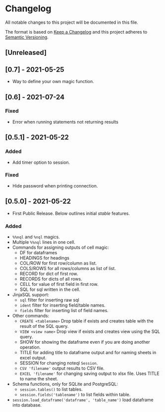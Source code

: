 # Changelog

All notable changes to this project will be documented in this file.

The format is based on [Keep a Changelog](http://keepachangelog.com/en/1.0.0/)
and this project adheres to [Semantic Versioning](http://semver.org/spec/v2.0.0.html).

## [Unreleased]

## [0.7] - 2021-05-25

- Way to define your own magic function.

## [0.6] - 2021-07-24

### Fixed

- Error when running statements not returning results

## [0.5.1] - 2021-05-22

### Added

- Add timer option to session. 

### Fixed

- Hide password when printing connection.

## [0.5.0] - 2021-05-22

- First Public Release. Below outlines initial *stable* features.

### Added

- `%%nql` and `%nql` magics.
- Multiple `%%nql` lines in one cell.
- Commands for assigning outputs of cell magic:
  - DF for dataframes
  - HEADINGS for headings
  - COL/ROW for first row/column as list.
  - COLS/ROWS for all rows/columns as list of list.
  - RECORD for dict of first row.
  - RECORDS for dicts of all rows.
  - CELL for value of first field in first row.
  - SQL for sql written in the cell.
- JinjaSQL support:
  - `sql` filter for inserting raw sql
  - `ident` filter for inserting field/table names.
  - `fields` filter for inserting list of field names.
- Other commands:
  - `CREATE <tablename>` Drop table if exists and creates table with the result of the SQL query.
  - `VIEW <view name>` Drop view if exists and creates view using the SQL query.
  - SHOW for showing the dataframe even if you are doing another operation. 
  - TITLE for adding title to dataframe output and for naming sheets in excel output.
  - SESSION for changing noteql `Session`.
  - `CSV 'filename'` output results to CSV file.
  - `EXCEL 'filename'` for changing saving output to xlsx file.  Uses TITLE to name the sheet.
- Schema functions, only for SQLite and PostgreSQL:
  - `session.tables()` to list tables.
  - `session.fields('tablename')` to list fields within table.
- `session.load_dataframe('dataframe', 'table_name')` load dataframe into database.
